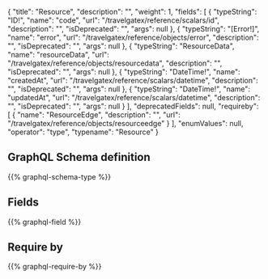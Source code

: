 {
  "title": "Resource",
  "description": "",
  "weight": 1,
  "fields": [
    {
      "typeString": "ID!",
      "name": "code",
      "url": "/travelgatex/reference/scalars/id",
      "description": "",
      "isDeprecated": "",
      "args": null
    },
    {
      "typeString": "[Error!]",
      "name": "error",
      "url": "/travelgatex/reference/objects/error",
      "description": "",
      "isDeprecated": "",
      "args": null
    },
    {
      "typeString": "ResourceData",
      "name": "resourceData",
      "url": "/travelgatex/reference/objects/resourcedata",
      "description": "",
      "isDeprecated": "",
      "args": null
    },
    {
      "typeString": "DateTime!",
      "name": "createdAt",
      "url": "/travelgatex/reference/scalars/datetime",
      "description": "",
      "isDeprecated": "",
      "args": null
    },
    {
      "typeString": "DateTime!",
      "name": "updatedAt",
      "url": "/travelgatex/reference/scalars/datetime",
      "description": "",
      "isDeprecated": "",
      "args": null
    }
  ],
  "deprecatedFields": null,
  "requireby": [
    {
      "name": "ResourceEdge",
      "description": "",
      "url": "/travelgatex/reference/objects/resourceedge"
    }
  ],
  "enumValues": null,
  "operator": "type",
  "typename": "Resource"
}
## GraphQL Schema definition

{{% graphql-schema-type %}}

## Fields

{{% graphql-field %}}

## Require by

{{% graphql-require-by %}}
